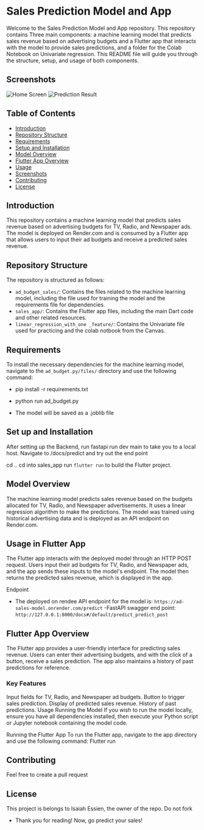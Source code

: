# Sales Prediction Model and App

Welcome to the Sales Prediction Model and App repository. This repository contains Three main components: a machine learning model that predicts sales revenue based on advertising budgets and a Flutter app that interacts with the model to provide sales predictions, and a folder for the Colab Notebook on Univariate regression. This README file will guide you through the structure, setup, and usage of both components.

## Screenshots

![Home Screen](./sales_app/assets/lanscape.jpg)
![Prediction Result](./sales_app/assets/portrait.jpg)

## Table of Contents

- [Introduction](#introduction)
- [Repository Structure](#repository-structure)
- [Requirements](#requirements)
- [Setup and Installation](#setup-and-installation)
- [Model Overview](#model-overview)
- [Flutter App Overview](#flutter-app-overview)
- [Usage](#usage)
- [Screenshots](#screenshots)
- [Contributing](#contributing)
- [License](#license)

## Introduction

This repository contains a machine learning model that predicts sales revenue based on advertising budgets for TV, Radio, and Newspaper ads. The model is deployed on Render.com and is consumed by a Flutter app that allows users to input their ad budgets and receive a predicted sales revenue.

## Repository Structure

The repository is structured as follows:

- `ad_budget_sales/`: Contains the files related to the machine learning model, including the file used for training the model and the requirements file for dependencies.
- `sales_app/`: Contains the Flutter app files, including the main Dart code and other related resources.
- `linear_regression_with_one _feature/`: Contains the Univariate file used for practicing and the colab notbook from the Canvas.

## Requirements

To install the necessary dependencies for the machine learning model, navigate to the `ad_budget.py/files/` directory and use the following command:

- pip install -r requirements.txt

- python run ad_budget.py
- The model will be saved as a .joblib file

## Set up and Installation

After setting up the Backend, run fastapi run dev main to take you to a local host.
Navigate to /docs/predict and try out the end point

cd ..
cd into sales_app
run `flutter run` to build the Flutter project.

## Model Overview
The machine learning model predicts sales revenue based on the budgets allocated for TV, Radio, and Newspaper advertisements. It uses a linear regression algorithm to make the predictions. The model was trained using historical advertising data and is deployed as an API endpoint on Render.com.

## Usage in Flutter App
The Flutter app interacts with the deployed model through an HTTP POST request. Users input their ad budgets for TV, Radio, and Newspaper ads, and the app sends these inputs to the model's endpoint. The model then returns the predicted sales revenue, which is displayed in the app.

Endpoint
- The  deployed on rendee API endpoint for the model is: `https://ad-sales-model.onrender.com/predict`
-FastAPI swagger end point: `http://127.0.0.1:8000/docs#/default/predict_predict_post`

## Flutter App Overview
The Flutter app provides a user-friendly interface for predicting sales revenue. Users can enter their advertising budgets, and with the click of a button, receive a sales prediction. The app also maintains a history of past predictions for reference.

### Key Features
Input fields for TV, Radio, and Newspaper ad budgets.
Button to trigger sales prediction.
Display of predicted sales revenue.
History of past predictions.
Usage
Running the Model
If you wish to run the model locally, ensure you have all dependencies installed, then execute your Python script or Jupyter notebook containing the model code.

Running the Flutter App
To run the Flutter app, navigate to the app directory and use the following command: Flutter run

## Contributing
Feel free to create a pull request

## License
This project is belongs to Isaiah Essien, the owner of the repo. Do not fork

- Thank you for reading! Now, go predict your sales!

